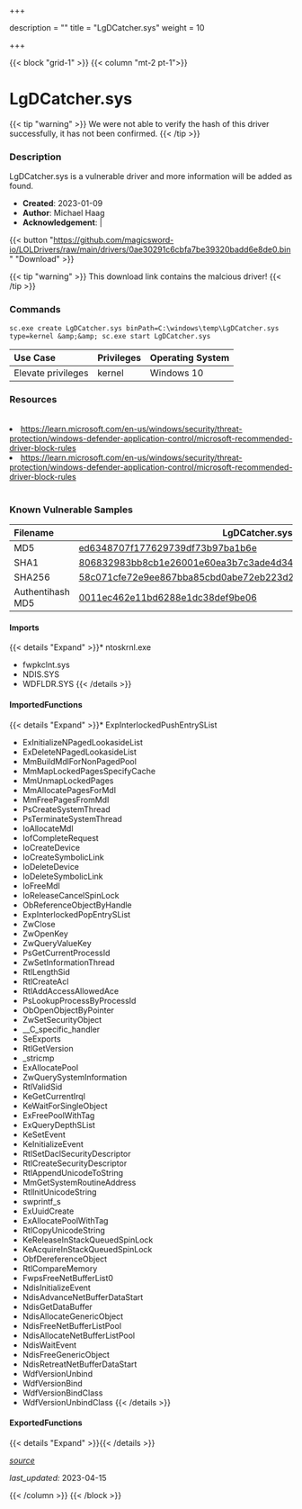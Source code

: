 +++

description = ""
title = "LgDCatcher.sys"
weight = 10

+++


{{< block "grid-1" >}}
{{< column "mt-2 pt-1">}}


# LgDCatcher.sys 


{{< tip "warning" >}}
We were not able to verify the hash of this driver successfully, it has not been confirmed.
{{< /tip >}}


### Description

LgDCatcher.sys is a vulnerable driver and more information will be added as found.

- **Created**: 2023-01-09
- **Author**: Michael Haag
- **Acknowledgement**:  | [](https://twitter.com/)


{{< button "https://github.com/magicsword-io/LOLDrivers/raw/main/drivers/0ae30291c6cbfa7be39320badd6e8de0.bin" "Download" >}}

{{< tip "warning" >}}
This download link contains the malcious driver!
{{< /tip >}}

### Commands

```
sc.exe create LgDCatcher.sys binPath=C:\windows\temp\LgDCatcher.sys type=kernel &amp;&amp; sc.exe start LgDCatcher.sys
```

| Use Case | Privileges | Operating System | 
|:---- | ---- | ---- |
| Elevate privileges | kernel | Windows 10 |

### Resources
<br>
<li><a href=" https://learn.microsoft.com/en-us/windows/security/threat-protection/windows-defender-application-control/microsoft-recommended-driver-block-rules"> https://learn.microsoft.com/en-us/windows/security/threat-protection/windows-defender-application-control/microsoft-recommended-driver-block-rules</a></li>
<li><a href="https://learn.microsoft.com/en-us/windows/security/threat-protection/windows-defender-application-control/microsoft-recommended-driver-block-rules">https://learn.microsoft.com/en-us/windows/security/threat-protection/windows-defender-application-control/microsoft-recommended-driver-block-rules</a></li>
<br>

### Known Vulnerable Samples

| Filename | LgDCatcher.sys |
|:---- | ---- | 
| MD5 | <a href="https://www.virustotal.com/gui/file/ed6348707f177629739df73b97ba1b6e">ed6348707f177629739df73b97ba1b6e</a> |
| SHA1 | <a href="https://www.virustotal.com/gui/file/806832983bb8cb1e26001e60ea3b7c3ade4d3471">806832983bb8cb1e26001e60ea3b7c3ade4d3471</a> |
| SHA256 | <a href="https://www.virustotal.com/gui/file/58c071cfe72e9ee867bba85cbd0abe72eb223d27978d6f0650d0103553839b59">58c071cfe72e9ee867bba85cbd0abe72eb223d27978d6f0650d0103553839b59</a> |
| Authentihash MD5 | <a href="https://www.virustotal.com/gui/search/authentihash%0011ec462e11bd6288e1dc38def9be06">0011ec462e11bd6288e1dc38def9be06</a> || Authentihash SHA1 | <a href="https://www.virustotal.com/gui/search/authentihash%c6f2e631f12737a5fa96db2e18c8ebf950d64eb6">c6f2e631f12737a5fa96db2e18c8ebf950d64eb6</a> || Authentihash SHA256 | <a href="https://www.virustotal.com/gui/search/authentihash%3ba724dd78864cd527a99673fde1bf7f9f85f2415c91708e7380fbe5e2c085dd">3ba724dd78864cd527a99673fde1bf7f9f85f2415c91708e7380fbe5e2c085dd</a> || Signature | 雷神（武汉）信息技术有限公司, DigiCert SHA2 Assured ID Code Signing CA, DigiCert   |
#### Imports
{{< details "Expand" >}}* ntoskrnl.exe
* fwpkclnt.sys
* NDIS.SYS
* WDFLDR.SYS
{{< /details >}}
#### ImportedFunctions
{{< details "Expand" >}}* ExpInterlockedPushEntrySList
* ExInitializeNPagedLookasideList
* ExDeleteNPagedLookasideList
* MmBuildMdlForNonPagedPool
* MmMapLockedPagesSpecifyCache
* MmUnmapLockedPages
* MmAllocatePagesForMdl
* MmFreePagesFromMdl
* PsCreateSystemThread
* PsTerminateSystemThread
* IoAllocateMdl
* IofCompleteRequest
* IoCreateDevice
* IoCreateSymbolicLink
* IoDeleteDevice
* IoDeleteSymbolicLink
* IoFreeMdl
* IoReleaseCancelSpinLock
* ObReferenceObjectByHandle
* ExpInterlockedPopEntrySList
* ZwClose
* ZwOpenKey
* ZwQueryValueKey
* PsGetCurrentProcessId
* ZwSetInformationThread
* RtlLengthSid
* RtlCreateAcl
* RtlAddAccessAllowedAce
* PsLookupProcessByProcessId
* ObOpenObjectByPointer
* ZwSetSecurityObject
* __C_specific_handler
* SeExports
* RtlGetVersion
* _stricmp
* ExAllocatePool
* ZwQuerySystemInformation
* RtlValidSid
* KeGetCurrentIrql
* KeWaitForSingleObject
* ExFreePoolWithTag
* ExQueryDepthSList
* KeSetEvent
* KeInitializeEvent
* RtlSetDaclSecurityDescriptor
* RtlCreateSecurityDescriptor
* RtlAppendUnicodeToString
* MmGetSystemRoutineAddress
* RtlInitUnicodeString
* swprintf_s
* ExUuidCreate
* ExAllocatePoolWithTag
* RtlCopyUnicodeString
* KeReleaseInStackQueuedSpinLock
* KeAcquireInStackQueuedSpinLock
* ObfDereferenceObject
* RtlCompareMemory
* FwpsFreeNetBufferList0
* NdisInitializeEvent
* NdisAdvanceNetBufferDataStart
* NdisGetDataBuffer
* NdisAllocateGenericObject
* NdisFreeNetBufferListPool
* NdisAllocateNetBufferListPool
* NdisWaitEvent
* NdisFreeGenericObject
* NdisRetreatNetBufferDataStart
* WdfVersionUnbind
* WdfVersionBind
* WdfVersionBindClass
* WdfVersionUnbindClass
{{< /details >}}
#### ExportedFunctions
{{< details "Expand" >}}{{< /details >}}



[*source*](https://github.com/magicsword-io/LOLDrivers/tree/main/yaml/lgdcatcher.yaml)

*last_updated:* 2023-04-15








{{< /column >}}
{{< /block >}}
